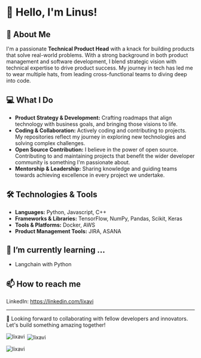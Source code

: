 # 👋 Hello, I'm Linus!

## 🚀 About Me

I'm a passionate **Technical Product Head** with a knack for building products that solve real-world problems. With a strong background in both product management and software development, I blend strategic vision with technical expertise to drive product success. My journey in tech has led me to wear multiple hats, from leading cross-functional teams to diving deep into code.

## 💻 What I Do

- **Product Strategy & Development:** Crafting roadmaps that align technology with business goals, and bringing those visions to life.
- **Coding & Collaboration:** Actively coding and contributing to projects. My repositories reflect my journey in exploring new technologies and solving complex challenges.
- **Open Source Contribution:** I believe in the power of open source. Contributing to and maintaining projects that benefit the wider developer community is something I'm passionate about.
- **Mentorship & Leadership:** Sharing knowledge and guiding teams towards achieving excellence in every project we undertake.

## 🛠 Technologies & Tools

- **Languages:** Python, Javascript, C++
- **Frameworks & Libraries:** TensorFlow, NumPy, Pandas, Scikit, Keras
- **Tools & Platforms:** Docker, AWS
- **Product Management Tools:**  JIRA, ASANA
  
## 🌱 I’m currently learning ...

- Langchain with Python
  
## 📫 How to reach me

LinkedIn: https://linkedin.com/lixavi

---

👀 Looking forward to collaborating with fellow developers and innovators. Let's build something amazing together!

<p><img align="left" src="https://github-readme-stats.vercel.app/api/top-langs?username=lixavi&show_icons=true&locale=en&layout=compact&hide_title=false" alt="lixavi" /></p>

<p>&nbsp;<img align="center" src="https://github-readme-stats.vercel.app/api?username=muhammad-awab&show_icons=true&locale=en&hide_title=true" alt="lixavi" /></p>

<p><img align="center" src="https://github-readme-streak-stats.herokuapp.com/?user=lixavi&" alt="lixavi" /></p>
